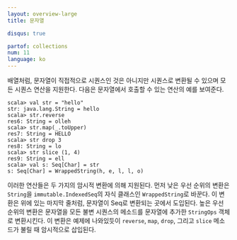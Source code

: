 ```yaml
---
layout: overview-large
title: 문자열

disqus: true

partof: collections
num: 11
language: ko
---
```


배열처럼, 문자열이 직접적으로 시퀀스인 것은 아니지만 시퀀스로 변환될 수 있으며 모든 시퀀스 연산을 지원한다. 다음은 문자열에서 호출할 수 있는 연산의 예를 보여준다. 

    scala> val str = "hello"
    str: java.lang.String = hello
    scala> str.reverse
    res6: String = olleh
    scala> str.map(_.toUpper)
    res7: String = HELLO
    scala> str drop 3 
    res8: String = lo
    scala> str slice (1, 4)
    res9: String = ell
    scala> val s: Seq[Char] = str
    s: Seq[Char] = WrappedString(h, e, l, l, o)

이러한 연산들은 두 가지의 암시적 변환에 의해 지원된다. 먼저 낮은 우선 순위의 변환은 `String`을 `immutable.IndexedSeq`의 자식 클래스인 `WrappedString`로 바꾼다. 이 변환은 위에 있는 마지막 줄처럼, 문자열이 Seq로 변환되는 곳에서 도입된다. 높은 우선 순위의 변환은 문자열을 모든 불변 시퀀스의 메소드를 문자열에 추가한 `StringOps` 객체로 변환시킨다. 이 변환은 예제에 나와있듯이 `reverse`, `map`, `drop`, 그리고 `slice` 메소드가 불릴 때 암시적으로 삽입된다.